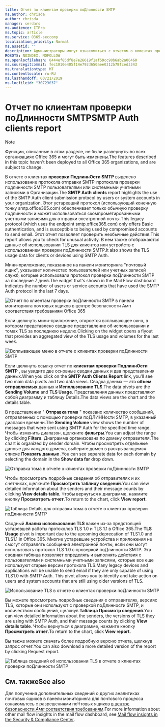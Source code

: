 ```yaml
---
title: Отчет по клиентам проверки поДлинности SMTP
ms.author: chrisda
author: chrisda
manager: serdars
ms.audience: ITPro
ms.topic: article
ms.service: O365-seccomp
localization_priority: Normal
ms.assetid: ''
description: Администраторы могут ознакомиться с отчетом о клиентах проверки поДлинности SMTP в панели мониторинга "почтовые потоки" в центре безопасности Office 365 Security _Амп_.
ROBOTS: NOINDEX, NOFOLLOW
ms.openlocfilehash: 0444ef85df8e7e26619f1af59cc90b6ab2a06460
ms.sourcegitcommit: fec1010e405f14e792d650aee0312b78fced3343
ms.translationtype: MT
ms.contentlocale: ru-RU
ms.lasthandoff: 03/21/2019
ms.locfileid: "30723037"
---
```

# <a name="smtp-auth-clients-report"></a><span data-ttu-id="a0328-103">Отчет по клиентам проверки поДлинности SMTP</span><span class="sxs-lookup"><span data-stu-id="a0328-103">SMTP Auth clients report</span></span>

> [!NOTE]
> <span data-ttu-id="a0328-104">Функции, описанные в этом разделе, не были развернуты во всех организациях Office 365 и могут быть изменены.</span><span class="sxs-lookup"><span data-stu-id="a0328-104">The features described in this topic haven't been deployed to all Office 365 organizations, and are subject to change.</span></span>

<span data-ttu-id="a0328-105">В отчете о клиентах **проверки ПодлиннОсти SMTP** выделено использование протокола отправки SMTP-протокола проверки подлинности SMTP пользователями или системными учетными записями в Организации.</span><span class="sxs-lookup"><span data-stu-id="a0328-105">The **SMTP Auth clients** report highlights the use of the SMTP Auth client submission protocol by users or system accounts in your organization.</span></span> <span data-ttu-id="a0328-106">Этот устаревший протокол (использующий конечную точку smtp.office365.com) обеспечивает только обычную проверку подлинности и может использоваться скомпрометированными учетными записями для отправки электронной почты.</span><span class="sxs-lookup"><span data-stu-id="a0328-106">This legacy protocol (which uses the endpoint smtp.office365.com) only offers Basic authentication, and is susceptible to being used by compromised accounts to send email.</span></span>  <span data-ttu-id="a0328-107">Этот отчет позволяет проверить необычные действия.</span><span class="sxs-lookup"><span data-stu-id="a0328-107">This report allows you to check for unusual activity.</span></span> <span data-ttu-id="a0328-108">В нем также отображаются данные об использовании TLS для клиентов или устройств с использованием проверки поДлинности SMTP.</span><span class="sxs-lookup"><span data-stu-id="a0328-108">It also shows the TLS usage data for clients or devices using SMTP Auth.</span></span>

<span data-ttu-id="a0328-109">Мини-приложение, показанное на панели мониторинга "почтовый ящик", указывает количество пользователей или учетных записей служб, которые использовали протокол проверки поДлинности SMTP за последние 7 дней.</span><span class="sxs-lookup"><span data-stu-id="a0328-109">The widget that's shown in the Mail Flow dashboard indicates the number of users or service accounts that have used the SMTP Auth protocol in the last 7 days.</span></span>

![Отчет по клиентам проверки поДлинности SMTP в панели мониторинга почтовых ящиков в центре безопасности _Амп_ соответствия требованиям Office 365](media/smtp-auth-clients-report-selected.png)

<span data-ttu-id="a0328-111">Если щелкнуть мини-приложение, откроется всплывающее окно, в котором представлено сводное представление об использовании и томах TLS за последнюю неделю.</span><span class="sxs-lookup"><span data-stu-id="a0328-111">Clicking on the widget opens a flyout that provides an aggregated view of the TLS usage and volumes for the last week.</span></span>

![Всплывающее меню в отчете о клиентах проверки поДлинности SMTP](media/smtp-auth-clients-flyout.png)

<span data-ttu-id="a0328-113">Если щелкнуть ссылку отчет по **клиентам проверки ПодлиннОсти SMTP** , вы увидите две основные сводки данных и два представления данных.</span><span class="sxs-lookup"><span data-stu-id="a0328-113">When you click on the **SMTP Auth Clients Report** link, you'll see two main data pivots and two data views.</span></span> <span data-ttu-id="a0328-114">Сводка данных — это **объем отправляемых** данных и **Использование TLS**.</span><span class="sxs-lookup"><span data-stu-id="a0328-114">The data pivots are the **Sending Volume** and **TLS Usage**.</span></span> <span data-ttu-id="a0328-115">Представления данных представляют собой диаграмму и таблицу Details.</span><span class="sxs-lookup"><span data-stu-id="a0328-115">The data views are the chart and the details table.</span></span>

<span data-ttu-id="a0328-116">В представлении " **Отправка тома** " показано количество сообщений, отправленных с помощью проверки поДЛИННости SMTP, в указанный диапазон времени.</span><span class="sxs-lookup"><span data-stu-id="a0328-116">The **Sending Volume** view shows the number of messages that were sent using SMTP Auth for the specified time range.</span></span> <span data-ttu-id="a0328-117">Чтобы изменить диапазон, щелкните **фильтры**.</span><span class="sxs-lookup"><span data-stu-id="a0328-117">You can adjust the range by clicking **Filters**.</span></span> <span data-ttu-id="a0328-118">Диаграмма организована по домену отправителя.</span><span class="sxs-lookup"><span data-stu-id="a0328-118">The chart is organized by sender domain.</span></span> <span data-ttu-id="a0328-119">Чтобы просмотреть отдельные данные для каждого домена, выберите домен в раскрывающемся списке **Показать данные** .</span><span class="sxs-lookup"><span data-stu-id="a0328-119">You can see separate data for each domain by selecting the domain in the **Show data for** drop down.</span></span>

![Отправка тома в отчете о клиентах проверки поДлинности SMTP](media/smtp-auth-clients-report-sending-volume.png)

<span data-ttu-id="a0328-121">Чтобы просмотреть подробные сведения об отправителях и их счетчиках, щелкните **Просмотреть таблицу сведений**.</span><span class="sxs-lookup"><span data-stu-id="a0328-121">You can view detailed information about the senders and their message counts by clicking **View details table**.</span></span> <span data-ttu-id="a0328-122">Чтобы вернуться к диаграмме, нажмите кнопку **Просмотреть отчет**.</span><span class="sxs-lookup"><span data-stu-id="a0328-122">To return to the chart, click **View report**.</span></span>

![Таблица Details для отправки тома в отчете о клиентах проверки поДлинности SMTP](media/smtp-auth-clients-report-details-sending-volume.png)

<span data-ttu-id="a0328-124">Сводный **Анализ использования TLS** важен из-за предстоящей устаревшей работы протоколов TLS 1.0 и TLS 1.1 в Office 365.</span><span class="sxs-lookup"><span data-stu-id="a0328-124">The **TLS Usage** pivot is important due to the upcoming deprecation of TLS1.0 and TLS1.1 in Office 365.</span></span> <span data-ttu-id="a0328-125">Многие устаревшие устройства и приложения не смогут отправлять сообщения электронной почты, если они могут использовать протокол TLS 1.0 с проверкой поДлинности SMTP. Эта сводная таблица позволяет определять и выполнять действия с пользователями и системными учетными записями, которые все еще используют старые версии протокола TLS.</span><span class="sxs-lookup"><span data-stu-id="a0328-125">Many legacy devices and applications will be unable to send email if they are only capable of using TLS1.0 with SMTP Auth. This pivot allows you to identify and take action on users and system accounts that are still using older versions of TLS.</span></span>

![Использование TLS в отчете о клиентах проверки поДлинности SMTP](media/smtp-auth-clients-report-tls-usage.png)

<span data-ttu-id="a0328-127">Вы можете просмотреть подробные сведения о отправителях, версиях TLS, которые они используют с проверкой поДлинности SMTP, и количеством сообщений, щелкнув **Таблица Просмотр сведений**.</span><span class="sxs-lookup"><span data-stu-id="a0328-127">You can view detailed information about the senders, the versions of TLS they are using with SMTP Auth, and their message counts by clicking **View details table**.</span></span> <span data-ttu-id="a0328-128">Чтобы вернуться к диаграмме, нажмите кнопку **Просмотреть отчет**.</span><span class="sxs-lookup"><span data-stu-id="a0328-128">To return to the chart, click **View report**.</span></span>

<span data-ttu-id="a0328-129">Вы также можете скачать более подробную версию отчета, щелкнув запрос отчет.</span><span class="sxs-lookup"><span data-stu-id="a0328-129">You can also download a more detailed version of the report by clicking Request report.</span></span>

![Таблица сведений об использовании TLS в отчете о клиентах проверки поДлинности SMTP](media/smtp-auth-clients-report-details-tls-usage.png)

## <a name="see-also"></a><span data-ttu-id="a0328-131">См. также</span><span class="sxs-lookup"><span data-stu-id="a0328-131">See also</span></span>

<span data-ttu-id="a0328-132">Для получения дополнительных сведений о других аналитиках почтовых ящиков в панели мониторинга для почтового процесса ознакомьтесь с разрешениями поЧтовых ящиков [в центре безопасности _Амп_ соответствия требованиям](mail-flow-insights-v2.md).</span><span class="sxs-lookup"><span data-stu-id="a0328-132">For more information about other mail flow insights in the mail flow dashboard, see [Mail flow insights in the Security & Compliance Center](mail-flow-insights-v2.md).</span></span>
